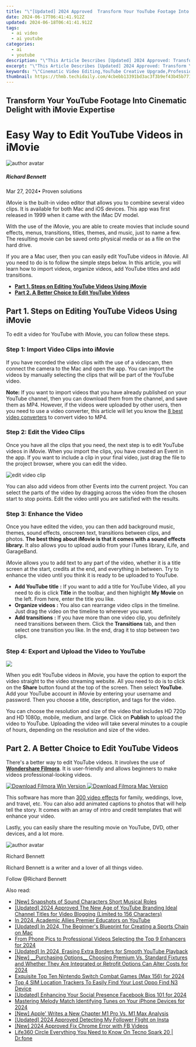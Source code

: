 ```yaml
---
title: "\"[Updated] 2024 Approved  Transform Your YouTube Footage Into Cinematic Delight with iMovie Expertise\""
date: 2024-06-17T06:41:41.912Z
updated: 2024-06-18T06:41:41.912Z
tags:
  - ai video
  - ai youtube
categories:
  - ai
  - youtube
description: "\"This Article Describes [Updated] 2024 Approved: Transform Your YouTube Footage Into Cinematic Delight with iMovie Expertise\""
excerpt: "\"This Article Describes [Updated] 2024 Approved: Transform Your YouTube Footage Into Cinematic Delight with iMovie Expertise\""
keywords: "\"Cinematic Video Editing,YouTube Creative Upgrade,Professional Film Effects,High-Quality Film Projects,Media Transformation Techniques,Visual Storytelling with iMovie,Expert Filmmaking Tools\""
thumbnail: https://thmb.techidaily.com/4cbebb13391bd3ac3f3b9ef43b45b771ba69f0146a8bbd42e4f0e8dd5abd0510.jpg
---
```


## Transform Your YouTube Footage Into Cinematic Delight with iMovie Expertise

# Easy Way to Edit YouTube Videos in iMovie

![author avatar](https://images.wondershare.com/filmora/article-images/richard-bennett.jpg)

##### Richard Bennett

 Mar 27, 2024• Proven solutions

iMovie is the built-in video editor that allows you to combine several video clips. It is available for both Mac and iOS devices. This app was first released in 1999 when it came with the iMac DV model.

With the use of the iMovie, you are able to create movies that include sound effects, menus, transitions, titles, themes, and music, just to name a few. The resulting movie can be saved onto physical media or as a file on the hard drive.

If you are a Mac user, then you can easily edit YouTube videos in iMovie. All you need to do is to follow the simple steps below. In this article, you will learn how to import videos, organize videos, add YouTube titles and add transitions.

* **[Part 1\. Steps on Editing YouTube Videos Using iMovie](#part1)**
* **[Part 2\. A Better Choice to Edit YouTube Videos](#part2)**

## Part 1\. Steps on Editing YouTube Videos Using iMovie

To edit a video for YouTube with iMovie, you can follow these steps.

### Step 1: Import Video Clips into iMovie

If you have recorded the video clips with the use of a videocam, then connect the camera to the Mac and open the app. You can import the videos by manually selecting the clips that will be part of the YouTube video.

**Note:** If you want to import videos that you have already published on your YouTube channel, then you can download them from the channel, and save them as MP4\. However, if the videos were uploaded by other users, then you need to use a video converter, this article will let you know the [8 best video converters](https://tools.techidaily.com/wondershare/filmora/download/) to convert video to MP4.

### Step 2: Edit the Video Clips

Once you have all the clips that you need, the next step is to edit YouTube videos in iMovie. When you import the clips, you have created an Event in the app. If you want to include a clip in your final video, just drag the file to the project browser, where you can edit the video.

![edit video clip](https://images.wondershare.com/filmora/article-images/transitions-imovie.jpg)

You can also add videos from other Events into the current project. You can select the parts of the video by dragging across the video from the chosen start to stop points. Edit the video until you are satisfied with the results.

### Step 3: Enhance the Video

Once you have edited the video, you can then add background music, themes, sound effects, onscreen text, transitions between clips, and photos. **The best thing about iMovie is that it comes with a sound effects library.** It also allows you to upload audio from your iTunes library, iLife, and GarageBand.

iMovie allows you to add text to any part of the video, whether it is a title screen at the start, credits at the end, and everything in between. Try to enhance the video until you think it is ready to be uploaded to YouTube.

* **Add YouTube title** **:** If you want to add a title for YouTube Video, all you need to do is click **Title** in the toolbar, and then highlight **My Movie** on the left. From here, enter the title you like.
* **Organize videos** **:** You also can rearrange video clips in the timeline. Just drag the video on the timeline to wherever you want.
* **Add transitions** **:** If you have more than one video clip, you definitely need transitions between them. Click the **Transitions** tab, and then select one transition you like. In the end, drag it to stop between two clips.

### Step 4: Export and Upload the Video to YouTube

![](https://images.wondershare.com/filmora/article-images/imovie-export-to-file.jpg)

When you edit YouTube videos in iMovie, you have the option to export the video straight to the video streaming website. All you need to do is to click on the **Share** button found at the top of the screen. Then select **YouTube**. Add your YouTube account in iMovie by entering your username and password. Then you choose a title, description, and tags for the video.

You can choose the resolution and size of the video that includes HD 720p and HD 1080p, mobile, medium, and large. Click on **Publish** to upload the video to YouTube. Uploading the video will take several minutes to a couple of hours, depending on the resolution and size of the video.

## Part 2\. A Better Choice to Edit YouTube Videos

There's a better way to edit YouTube videos. It involves the use of **[Wondershare Filmora](https://tools.techidaily.com/wondershare/filmora/download/)**. It is user-friendly and allows beginners to make videos professional-looking videos.

[![Download Filmora Win Version](https://images.wondershare.com/filmora/guide/download-btn-win.jpg) ](https://tools.techidaily.com/wondershare/filmora/download/) [![Download Filmora Mac Version](https://images.wondershare.com/filmora/guide/download-btn-mac.jpg) ](https://tools.techidaily.com/wondershare/filmora/download/)

This software has more than [300 video effects](https://tools.techidaily.com/wondershare/filmora/download/) for family, weddings, love, and travel, etc. You can also add animated captions to photos that will help tell the story. It comes with an array of intro and credit templates that will enhance your video.

Lastly, you can easily share the resulting movie on YouTube, DVD, other devices, and a lot more.

![author avatar](https://images.wondershare.com/filmora/article-images/richard-bennett.jpg)

Richard Bennett

Richard Bennett is a writer and a lover of all things video.

Follow @Richard Bennett


<ins class="adsbygoogle"
     style="display:block"
     data-ad-format="autorelaxed"
     data-ad-client="ca-pub-7571918770474297"
     data-ad-slot="1223367746"></ins>



<ins class="adsbygoogle"
     style="display:block"
     data-ad-client="ca-pub-7571918770474297"
     data-ad-slot="8358498916"
     data-ad-format="auto"
     data-full-width-responsive="true"></ins>

<span class="atpl-alsoreadstyle">Also read:</span>
<div><ul>
<li><a href="https://youtube-webster.techidaily.com/napshots-of-sound-characters-short-musical-roles/"><u>[New] Snapshots of Sound Characters  Short Musical Roles</u></a></li>
<li><a href="https://youtube-webster.techidaily.com/ed-2024-approved-the-new-age-of-youtube-branding-ideal-channel-titles-for-video-blogging-limited-to-156-characters/"><u>[Updated] 2024 Approved  The New Age of YouTube Branding  Ideal Channel Titles for Video Blogging (Limited to 156 Characters)</u></a></li>
<li><a href="https://youtube-webster.techidaily.com/24-academic-allies-premier-educators-on-youtube/"><u>In 2024, Academic Allies  Premier Educators on YouTube</u></a></li>
<li><a href="https://youtube-webster.techidaily.com/ed-in-2024-the-beginners-blueprint-for-creating-a-sports-chain-on-mac/"><u>[Updated] In 2024, The Beginner's Blueprint for Creating a Sports Chain on Mac</u></a></li>
<li><a href="https://youtube-webster.techidaily.com/phone-pics-to-professional-videos-selecting-the-top-9-enhancers-for-2024/"><u>From Phone Pics to Professional Videos  Selecting the Top 9 Enhancers for 2024</u></a></li>
<li><a href="https://youtube-webster.techidaily.com/ed-in-2024-erasing-extra-borders-for-smooth-youtube-playback/"><u>[Updated] In 2024, Erasing Extra Borders for Smooth YouTube Playback</u></a></li>
<li><a href="https://youtube-webster.techidaily.com/urchasing-options-choosing-premium-vs-standard-fixtures-and-whether-they-are-integrated-or-retrofit-options-can-alter-costs-for-2024/"><u>[New] __Purchasing Options__  Choosing Premium Vs. Standard Fixtures and Whether They Are Integrated or Retrofit Options Can Alter Costs for 2024</u></a></li>
<li><a href="https://video-screen-grab.techidaily.com/exquisite-top-ten-nintendo-switch-combat-games-max-156-for-2024/"><u>Exquisite Top Ten Nintendo Switch Combat Games (Max 156) for 2024</u></a></li>
<li><a href="https://android-unlock.techidaily.com/top-4-sim-location-trackers-to-easily-find-your-lost-oppo-find-n3-device-by-drfone-android/"><u>Top 4 SIM Location Trackers To Easily Find Your Lost Oppo Find N3 Device</u></a></li>
<li><a href="https://facebook-clips.techidaily.com/updated-enhancing-your-social-presence-facebook-bios-101-for-2024/"><u>[Updated] Enhancing Your Social Presence  Facebook Bios 101 for 2024</u></a></li>
<li><a href="https://voice-adjusting.techidaily.com/mastering-melody-match-identifying-tunes-on-your-iphone-devices-for-2024/"><u>Mastering Melody Match Identifying Tunes on Your iPhone Devices for 2024</u></a></li>
<li><a href="https://extra-information.techidaily.com/new-apple-writes-a-new-chapter-m1-pro-vs-m1-max-analysis/"><u>[New] Apple' Writes a New Chapter  M1 Pro Vs. M1 Max Analysis</u></a></li>
<li><a href="https://instagram-video-recordings.techidaily.com/updated-2024-approved-detecting-my-follower-flight-on-insta/"><u>[Updated] 2024 Approved  Detecting My Follower Flight on Insta</u></a></li>
<li><a href="https://facebook-videos.techidaily.com/new-2024-approved-fix-chrome-error-with-fb-videos/"><u>[New] 2024 Approved  Fix Chrome Error with FB Videos</u></a></li>
<li><a href="https://fake-location.techidaily.com/life360-circle-everything-you-need-to-know-on-tecno-spark-20-drfone-by-drfone-virtual-android/"><u>Life360 Circle Everything You Need to Know On Tecno Spark 20 | Dr.fone</u></a></li>
</ul></div>
